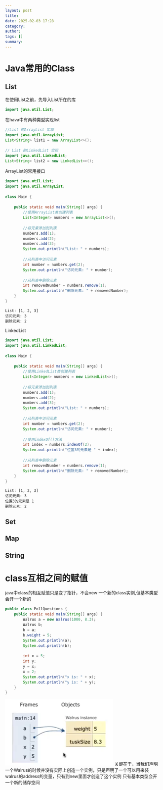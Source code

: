 ```yaml
---
layout: post
title: 
date: 2025-02-03 17:28
category: 
author: 
tags: []
summary: 
---
```

# Java常用的Class
## List
在使用List之前，先导入List所在的库
```java
import java.util.List;
```
在hava中有两种类型实现list
```java
//List 的ArrayList 实现
import java.util.ArrayList;
List<String> list1 = new ArrayList<>();

// List 的LinkedList 实现
import java.util.LinkedList;
List<String> list2 = new LinkedList<>();
```
ArrayList的常用接口
```java
import java.util.List;
import java.util.ArrayList;

class Main {

    public static void main(String[] args) {
        //使用ArrayList类创建列表
        List<Integer> numbers = new ArrayList<>();

        //将元素添加到列表
        numbers.add(1);
        numbers.add(2);
        numbers.add(3);
        System.out.println("List: " + numbers);

        //从列表中访问元素
        int number = numbers.get(2);
        System.out.println("访问元素: " + number);

        //从列表中删除元素
        int removedNumber = numbers.remove(1);
        System.out.println("删除元素: " + removedNumber);
    }
}
```
```
List: [1, 2, 3]
访问元素: 3
删除元素: 2
```
LinkedList
```java
import java.util.List;
import java.util.LinkedList;

class Main {

    public static void main(String[] args) {
        //使用LinkedList类创建列表
        List<Integer> numbers = new LinkedList<>();

        //将元素添加到列表
        numbers.add(1);
        numbers.add(2);
        numbers.add(3);
        System.out.println("List: " + numbers);

        //从列表中访问元素
        int number = numbers.get(2);
        System.out.println("访问元素: " + number);

        //使用indexOf()方法
        int index = numbers.indexOf(2);
        System.out.println("位置3的元素是 " + index);

        //从列表中删除元素
        int removedNumber = numbers.remove(1);
        System.out.println("删除元素: " + removedNumber);
    }
}
```
```
List: [1, 2, 3]
访问元素: 3
位置3的元素是 1
删除元素: 2
```
## Set

## Map

## String

# class互相之间的赋值
java中class的相互赋值只是变了指针，不会new 一个新的class实例,但基本类型会开一个新的
```java
public class PollQuestions {
    public static void main(String[] args) {
        Walrus a = new Walrus(1000, 8.3);
        Walrus b;
        b = a;
        b.weight = 5;
        System.out.println(a);
        System.out.println(b);

        int x = 5;
        int y;
        y = x;
        x = 2;
        System.out.println("x is: " + x);
        System.out.println("y is: " + y);
    }
}
```
![](../photo/p1.png)
关键在于，当我们声明一个Walrus的时候并没有实际上创造一个实例，只是声明了一个可以用来装walrus的address的变量，只有到new里面才创造了这个实例
只有基本类型会开一个新的储存空间
